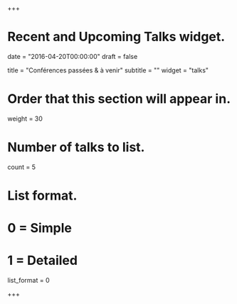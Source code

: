 +++
# Recent and Upcoming Talks widget.

date = "2016-04-20T00:00:00"
draft = false

title = "Conférences passées & à venir"
subtitle = ""
widget = "talks"

# Order that this section will appear in.
weight = 30

# Number of talks to list.
count = 5

# List format.
#   0 = Simple
#   1 = Detailed
list_format = 0

+++
